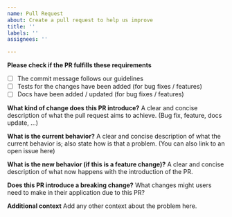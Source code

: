 ```yaml
---
name: Pull Request
about: Create a pull request to help us improve
title: ''
labels: ''
assignees: ''

---
```


**Please check if the PR fulfills these requirements**
- [ ] The commit message follows our guidelines
- [ ] Tests for the changes have been added (for bug fixes / features)
- [ ] Docs have been added / updated (for bug fixes / features)

**What kind of change does this PR introduce?**
A clear and concise description of what the pull request aims to achieve. (Bug fix, feature, docs update, ...)

**What is the current behavior?**
A clear and concise description of what the current behavior is; also state how is that a problem. (You can also link to an open issue here)

**What is the new behavior (if this is a feature change)?**
A clear and concise description of what now happens with the introduction of the PR.

**Does this PR introduce a breaking change?** 
What changes might users need to make in their application due to this PR?

**Additional context**
Add any other context about the problem here.
